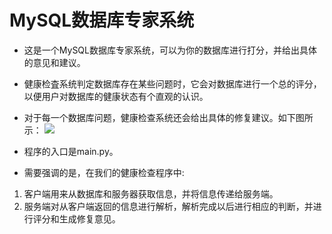 # MySQL数据库专家系统

* 这是一个MySQL数据库专家系统，可以为你的数据库进行打分，并给出具体的意见和建议。

* 健康检査系统判定数据库存在某些问题时，它会对数据库进行一个总的评分，以便用户对数据库的健康状态有个直观的认识。
* 对于每一个数据库问题，健康检查系统还会给出具体的修复建议。如下图所示：
![](https://upload-images.jianshu.io/upload_images/15729314-3d515c92fdb9f6e6.png?imageMogr2/auto-orient/strip%7CimageView2/2/w/1240)

* 程序的入口是main.py。
* 需要强调的是，在我们的健康检查程序中:
1. 客户端用来从数据库和服务器获取信息，并将信息传递给服务端。
2. 服务端对从客户端返回的信息进行解析，解析完成以后进行相应的判断，并进行评分和生成修复意见。